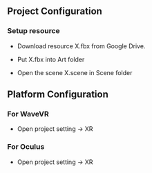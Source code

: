 ## Project Configuration

### Setup resource

- Download resource X.fbx from Google Drive.

- Put X.fbx into Art folder

- Open the scene X.scene in Scene folder

## Platform Configuration

### For WaveVR

- Open project setting -> XR 

### For Oculus

- Open project setting -> XR 



